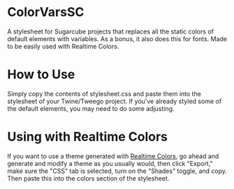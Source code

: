 # ColorVarsSC
A stylesheet for Sugarcube projects that replaces all the static colors of default elements with variables. As a bonus, it also does this for fonts. Made to be easily used with Realtime Colors.
# How to Use
Simply copy the contents of stylesheet.css and paste them into the stylesheet of your Twine/Tweego project. If you've already styled some of the default elements, you may need to do some adjusting.
# Using with Realtime Colors
If you want to use a theme generated with [Realtime Colors](https://www.realtimecolors.com), go ahead and generate and modify a theme as you usually would, then click "Export," make sure the "CSS" tab is selected, turn on the "Shades" toggle, and copy. Then paste this into the colors section of the stylesheet.
